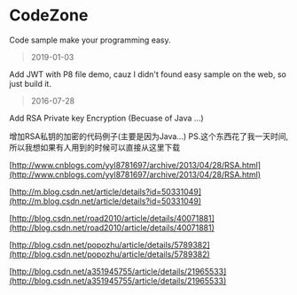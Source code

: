 # CodeZone
Code sample make your programming easy.

>2019-01-03

Add JWT with P8 file demo, cauz I didn't found easy sample on the web, so just build it. 


>2016-07-28

Add RSA Private key Encryption (Becuase of Java ...)

增加RSA私钥的加密的代码例子(主要是因为Java...)
PS.这个东西花了我一天时间,所以我想如果有人用到的时候可以直接从这里下载

[http://www.cnblogs.com/yyl8781697/archive/2013/04/28/RSA.html](http://www.cnblogs.com/yyl8781697/archive/2013/04/28/RSA.html)

[http://m.blog.csdn.net/article/details?id=50331049](http://m.blog.csdn.net/article/details?id=50331049)

[http://blog.csdn.net/road2010/article/details/40071881](http://blog.csdn.net/road2010/article/details/40071881)

[http://blog.csdn.net/popozhu/article/details/5789382](http://blog.csdn.net/popozhu/article/details/5789382)

[http://blog.csdn.net/a351945755/article/details/21965533](http://blog.csdn.net/a351945755/article/details/21965533)

